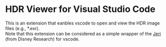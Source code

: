 # HDR Viewer for Visual Studio Code

This is an extension that eanbles vscode to open and view the HDR image files (e.g., *.exr).\
Note that this extension can be considered as a simple wrapper of the [Jeri](https://github.com/disneyresearch/jeri) (from Disney Research) for vscode.
